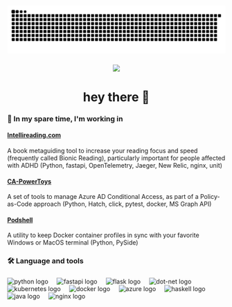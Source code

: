 
<div align="center">
<img src="https://raw.githubusercontent.com/0x6f677548/0x6f677548/output/snake.svg" alt="Snake animation" />
</div>

###

<div align="center">
  <img src="https://visitor-badge.laobi.icu/badge?page_id=0x6f677548.0x6f677548&"  />
</div>

###

<h1 align="center">hey there 👋</h1>
<h3 align="left">🔭 In my spare time, I'm working in</h3>
<h4 align="left"><a href="https://www.intellireading.com">Intellireading.com</a></h4>
A book metaguiding tool to increase your reading focus and speed (frequently called Bionic Reading), particularly important for people affected with ADHD (Python, fastapi, OpenTelemetry, Jaeger, New Relic, nginx, unit) 
<h4 align="left"><a href="https://github.com/0x6f677548/zerotrust-ca-powertoys">CA-PowerToys</a></h4>
A set of tools to manage Azure AD Conditional Access, as part of a Policy-as-Code approach (Python, Hatch, click, pytest, docker, MS Graph API)
<h4 align="left"><a href="https://github.com/0x6f677548/podshell">Podshell</a></h4>
A utility to keep Docker container profiles in sync with your favorite Windows or MacOS terminal (Python, PySide)
<h3 align="left">🛠 Language and tools</h3>

###

<div align="left">
  <img src="https://cdn.jsdelivr.net/gh/devicons/devicon/icons/python/python-original.svg" height="40" alt="python logo"  />
  <img width="12" />
  <img src="https://cdn.jsdelivr.net/gh/devicons/devicon/icons/fastapi/fastapi-original.svg" height="40" alt="fastapi logo"  />
  <img width="12" />
  <img src="https://cdn.jsdelivr.net/gh/devicons/devicon/icons/flask/flask-original.svg" height="40" alt="flask logo"  />
  <img width="12" />
  <img src="https://cdn.jsdelivr.net/gh/devicons/devicon/icons/dot-net/dot-net-original.svg" height="40" alt="dot-net logo"  />
  <img width="12" />
  <img src="https://cdn.jsdelivr.net/gh/devicons/devicon/icons/kubernetes/kubernetes-plain.svg" height="40" alt="kubernetes logo"  />
  <img width="12" />
  <img src="https://cdn.jsdelivr.net/gh/devicons/devicon/icons/docker/docker-original.svg" height="40" alt="docker logo"  />
  <img width="12" />
  <img src="https://cdn.jsdelivr.net/gh/devicons/devicon/icons/azure/azure-original.svg" height="40" alt="azure logo"  />
  <img width="12" />
  <img src="https://cdn.jsdelivr.net/gh/devicons/devicon/icons/haskell/haskell-original.svg" height="40" alt="haskell logo"  />
  <img width="12" />
  <img src="https://cdn.jsdelivr.net/gh/devicons/devicon/icons/java/java-original.svg" height="40" alt="java logo"  />
  <img width="12" />
  <img src="https://cdn.jsdelivr.net/gh/devicons/devicon/icons/nginx/nginx-original.svg" height="40" alt="nginx logo"  />
</div>


